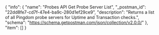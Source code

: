 {
  "info": {
    "name": "Probes API Get Probe Server List",
    "_postman_id": "22dd8fe7-cd7f-47e4-ba9c-280d1ef29ce9",
    "description": "Returns a list of all Pingdom probe servers for Uptime and Transaction checks.",
    "schema": "https://schema.getpostman.com/json/collection/v2.0.0/"
  },
  "item": []
}